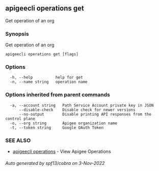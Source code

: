 ## apigeecli operations get

Get operation of an org

### Synopsis

Get operation of an org

```
apigeecli operations get [flags]
```

### Options

```
  -h, --help          help for get
  -n, --name string   operation name
```

### Options inherited from parent commands

```
  -a, --account string   Path Service Account private key in JSON
      --disable-check    Disable check for newer versions
      --no-output        Disable printing API responses from the control plane
  -o, --org string       Apigee organization name
  -t, --token string     Google OAuth Token
```

### SEE ALSO

* [apigeecli operations](apigeecli_operations.md)	 - View Apigee Operations

###### Auto generated by spf13/cobra on 3-Nov-2022
